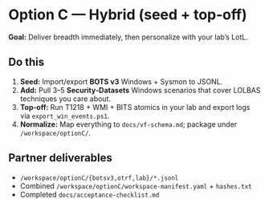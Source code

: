 # Option C — Hybrid (seed + top‑off)

**Goal:** Deliver breadth immediately, then personalize with your lab’s LotL.

## Do this
1) **Seed:** Import/export **BOTS v3** Windows + Sysmon to JSONL.  
2) **Add:** Pull 3–5 **Security‑Datasets** Windows scenarios that cover LOLBAS techniques you care about.  
3) **Top‑off:** Run T1218 + WMI + BITS atomics in your lab and export logs via `export_win_events.ps1`.  
4) **Normalize:** Map everything to `docs/vf-schema.md`; package under `/workspace/optionC/`.

## Partner deliverables
- `/workspace/optionC/{botsv3,otrf,lab}/*.jsonl`
- Combined `/workspace/optionC/workspace-manifest.yaml` + `hashes.txt`
- Completed `docs/acceptance-checklist.md`
